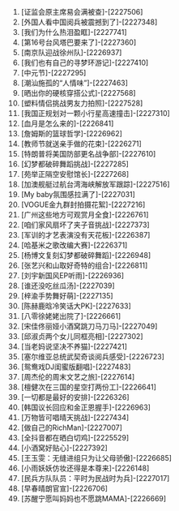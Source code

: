 
1. [证监会原主席易会满被查]-[2227506]
1. [外国人看中国阅兵被震撼到了]-[2227348]
1. [我们为什么热泪盈眶]-[2227741]
1. [第16号台风塔巴要来了]-[2227360]
1. [南京队迎战徐州队]-[2226937]
1. [我们也有自己的寻梦环游记]-[2227410]
1. [中元节]-[2227295]
1. [潮汕施孤的“人情味”]-[2227463]
1. [晒出你的硬核穿搭公式]-[2227568]
1. [塑料情侣挑战男友力拍照]-[2227528]
1. [我国正规划对一颗小行星高速撞击]-[2227310]
1. [血月是怎么来的]-[2226841]
1. [詹姆斯的篮球哲学]-[2226962]
1. [教师节就送亲手做的花束]-[2226271]
1. [特朗普将美国防部更名战争部]-[2227610]
1. [幻梦都破碎舞蹈挑战]-[2227285]
1. [苑举正隔空安慰馆长]-[2227268]
1. [加澳舰艇过航台湾海峡解放军跟踪]-[2227516]
1. [My baby氛围感拉满了]-[2227031]
1. [VOGUE金九群封拍摄花絮]-[2227216]
1. [广州这些地方可观赏月全食]-[2226761]
1. [咱们家风扇坏了夹子音挑战]-[2227373]
1. [军训的才艺表演没有天花板]-[2226387]
1. [哈基米之歌改编大赛]-[2226371]
1. [杨博文复刻幻梦都破碎舞蹈]-[2226948]
1. [张艺兴和山取好奇特的组合]-[2226811]
1. [刘宇新国风EP听雨]-[2226936]
1. [谁还没吃丝瓜汤]-[2227039]
1. [梓渝手势舞好萌]-[2227135]
1. [陈赫鹿晗冷笑话大PK]-[2227633]
1. [八零徐姥姥出院了]-[2226661]
1. [宋佳佟丽娅小酒窝跳刀马刀马]-[2227049]
1. [邱淑贞两个女儿同框亮相]-[2227302]
1. [当老妈说坚决不养猫]-[2227421]
1. [塞尔维亚总统武契奇谈阅兵感受]-[2226723]
1. [鸳鸯戏DJ闺蜜版翻唱]-[2227483]
1. [周杰伦的周末文艺之旅]-[2227614]
1. [檀健次在三国的星空打两份工]-[2226641]
1. [一切都是最好的安排]-[2226326]
1. [韩国议长回应和金正恩握手]-[2226963]
1. [万物皆可唱晴天挑战]-[2227434]
1. [做自己的RichMan]-[2227007]
1. [全抖音都在晒白切鸡]-[2225529]
1. [小酒窝好贴心]-[2227392]
1. [王玉雯：无缝进组只为让父母骄傲]-[2226685]
1. [小雨妖妖仿妆还得是本尊来]-[2226148]
1. [民兵方队队员：平时为民战时为兵]-[2227017]
1. [早春晴朗官宣]-[2226706]
1. [苏醒宁愿叫妈妈也不愿跳MAMA]-[2226669]